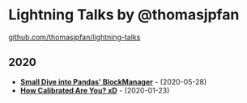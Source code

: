 # Lightning Talks by @thomasjpfan

[github.com/thomasjpfan/lightning-talks](https://github.com/thomasjpfan/lightning-talks)

## 2020

- [**Small Dive into Pandas' BlockManager**](?p=2020-05-blockmanager.md) - (2020-05-28)
- [**How Calibrated Are You? xD**](https://github.com/thomasjpfan/lightning-talks/blob/master/2020_01_23_how_calibrated_are_you/notebook.ipynb) - (2020-01-23)
